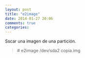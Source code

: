```yaml
---
layout: post
title: "e2image"
date: 2014-01-27 20:06
comments: true
categories: 
---
```

Sscar una imagen de una partición.

>\# e2image /dev/sda2 copia.img


